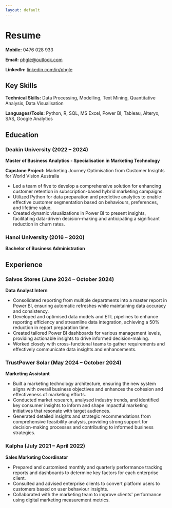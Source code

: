 ```yaml
---
layout: default
---
```


# Resume

**Mobile:** 0476 028 933  

**Email:** [phgle@outlook.com](mailto:phgle@outlook.com)  

**LinkedIn:** [linkedin.com/in/phgle](https://www.linkedin.com/in/phgle/)

## Key Skills

**Technical Skills:** Data Processing, Modelling, Text Mining, Quantitative Analysis, Data Visualisation 

**Languages/Tools:** Python, R, SQL, MS Excel, Power BI, Tableau, Alteryx, SAS, Google Analytics


## Education

### Deakin University (2022 – 2024)

**Master of Business Analytics - Specialisation in Marketing Technology**  

**Capstone Project:** Marketing Journey Optimisation from Customer Insights for World Vision Australia

- Led a team of five to develop a comprehensive solution for enhancing customer retention in subscription-based hybrid marketing campaigns.
- Utilized Python for data preparation and predictive analytics to enable effective customer segmentation based on behaviours, preferences, and lifetime value.
- Created dynamic visualizations in Power BI to present insights, facilitating data-driven decision-making and anticipating a significant reduction in churn rates.

### Hanoi University (2016 – 2020)
**Bachelor of Business Administration**

## Experience

### Salvos Stores (June 2024 – October 2024)
**Data Analyst Intern**
- Consolidated reporting from multiple departments into a master report in Power BI, ensuring automatic refreshes while maintaining data accuracy and consistency.
- Developed and optimised data models and ETL pipelines to enhance reporting efficiency and streamline data integration, achieving a 50% reduction in report preparation time.
- Created tailored Power BI dashboards for various management levels, providing actionable insights to drive informed decision-making.
- Worked closely with cross-functional teams to gather requirements and effectively communicate data insights and enhancements.

### TrustPower Solar (May 2024 – October 2024)
**Marketing Assistant**
- Built a marketing technology architecture, ensuring the new system aligns with overall business objectives and enhances the cohesion and effectiveness of marketing efforts.
- Conducted market research, analysed industry trends, and identified key consumer insights to inform and shape impactful marketing initiatives that resonate with target audiences.
- Generated detailed insights and strategic recommendations from comprehensive feasibility analysis, providing strong support for decision-making processes and contributing to informed business strategies.

### Kalpha (July 2021 – April 2022)
**Sales Marketing Coordinator**
- Prepared and customised monthly and quarterly performance tracking reports and dashboards to determine key factors for each enterprise client.
- Consulted and advised enterprise clients to convert platform users to customers based on user behaviour insights.
- Collaborated with the marketing team to improve clients' performance using digital marketing measurement metrics.